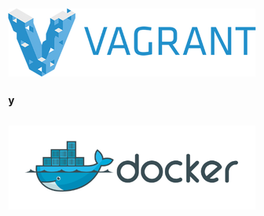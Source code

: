 # ![Vagrant](./slides/images/vagrant.png "Vagrant")
## y
# ![Docker](./slides/images/docker2.png "Docker")
